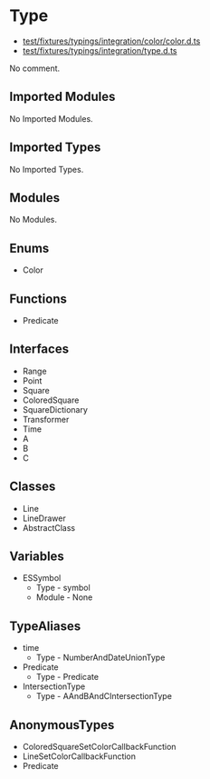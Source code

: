 # Type

* [test/fixtures/typings/integration/color/color.d.ts](/test/fixtures/typings/integration/color/color.d.ts#L1)
* [test/fixtures/typings/integration/type.d.ts](/test/fixtures/typings/integration/type.d.ts#L9)

No comment.

## Imported Modules

No Imported Modules.

## Imported Types

No Imported Types.

## Modules

No Modules.

## Enums

* Color

## Functions

* Predicate

## Interfaces

* Range
* Point
* Square
* ColoredSquare
* SquareDictionary
* Transformer
* Time
* A
* B
* C

## Classes

* Line
* LineDrawer
* AbstractClass

## Variables

* ESSymbol
  * Type - symbol
  * Module - None

## TypeAliases

* time
  * Type - NumberAndDateUnionType
* Predicate
  * Type - Predicate
* IntersectionType
  * Type - AAndBAndCIntersectionType

## AnonymousTypes

* ColoredSquareSetColorCallbackFunction
* LineSetColorCallbackFunction
* Predicate
